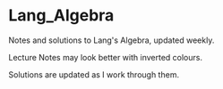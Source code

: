 # Lang_Algebra
Notes and solutions to Lang's Algebra, updated weekly.

Lecture Notes may look better with inverted colours. 

Solutions are updated as I work through them.

